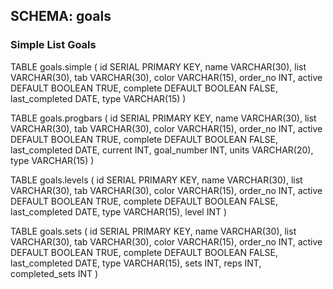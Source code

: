 

## SCHEMA: goals

### Simple List Goals

TABLE goals.simple (
    id SERIAL PRIMARY KEY,
    name VARCHAR(30),
    list VARCHAR(30),
    tab VARCHAR(30),
    color VARCHAR(15),
    order_no INT,
    active DEFAULT BOOLEAN TRUE,
    complete DEFAULT BOOLEAN FALSE,
    last_completed DATE,
    type VARCHAR(15)
)

TABLE goals.progbars (
    id SERIAL PRIMARY KEY,
    name VARCHAR(30),
    list VARCHAR(30),
    tab VARCHAR(30),
    color VARCHAR(15),
    order_no INT,
    active DEFAULT BOOLEAN TRUE,
    complete DEFAULT BOOLEAN FALSE,
    last_completed DATE,
    current INT,
    goal_number INT,
    units VARCHAR(20),
    type VARCHAR(15)
)

TABLE goals.levels (
    id SERIAL PRIMARY KEY,
    name VARCHAR(30),
    list VARCHAR(30),
    tab VARCHAR(30),
    color VARCHAR(15),
    order_no INT,
    active DEFAULT BOOLEAN TRUE,
    complete DEFAULT BOOLEAN FALSE,
    last_completed DATE,
    type VARCHAR(15),
    level INT
)

TABLE goals.sets (
    id SERIAL PRIMARY KEY,
    name VARCHAR(30),
    list VARCHAR(30),
    tab VARCHAR(30),
    color VARCHAR(15),
    order_no INT,
    active DEFAULT BOOLEAN TRUE,
    complete DEFAULT BOOLEAN FALSE,
    last_completed DATE,
    type VARCHAR(15),
    sets INT,
    reps INT,
    completed_sets INT
)